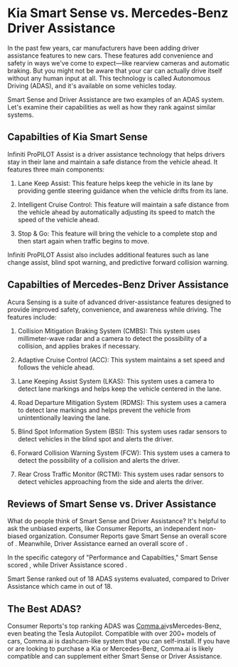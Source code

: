 # Kia Smart Sense vs. Mercedes-Benz Driver Assistance

In the past few years, car manufacturers have been adding driver assistance features to new cars. These features add convenience and safety in ways we've come to expect—like rearview cameras and automatic braking. But you might not be aware that your car can actually drive itself without any human input at all. This technology is called Autonomous Driving (ADAS), and it's available on some vehicles today.

Smart Sense and Driver Assistance are two examples of an ADAS system. Let's examine their capabilities as well as how they rank against similar systems.

## Capabilties of Kia Smart Sense

Infiniti ProPILOT Assist is a driver assistance technology that helps drivers stay in their lane and maintain a safe distance from the vehicle ahead. It features three main components:

1. Lane Keep Assist: This feature helps keep the vehicle in its lane by providing gentle steering guidance when the vehicle drifts from its lane.

2. Intelligent Cruise Control: This feature will maintain a safe distance from the vehicle ahead by automatically adjusting its speed to match the speed of the vehicle ahead.

3. Stop &amp; Go: This feature will bring the vehicle to a complete stop and then start again when traffic begins to move.

Infiniti ProPILOT Assist also includes additional features such as lane change assist, blind spot warning, and predictive forward collision warning.

## Capabilties of Mercedes-Benz Driver Assistance

Acura Sensing is a suite of advanced driver-assistance features designed to provide improved safety, convenience, and awareness while driving. The features include: 

1. Collision Mitigation Braking System (CMBS): This system uses millimeter-wave radar and a camera to detect the possibility of a collision, and applies brakes if necessary.

2. Adaptive Cruise Control (ACC): This system maintains a set speed and follows the vehicle ahead.

3. Lane Keeping Assist System (LKAS): This system uses a camera to detect lane markings and helps keep the vehicle centered in the lane.

4. Road Departure Mitigation System (RDMS): This system uses a camera to detect lane markings and helps prevent the vehicle from unintentionally leaving the lane.

5. Blind Spot Information System (BSI): This system uses radar sensors to detect vehicles in the blind spot and alerts the driver.

6. Forward Collision Warning System (FCW): This system uses a camera to detect the possibility of a collision and alerts the driver. 

7. Rear Cross Traffic Monitor (RCTM): This system uses radar sensors to detect vehicles approaching from the side and alerts the driver.

## Reviews of Smart Sense vs. Driver Assistance
What do people think of Smart Sense and Driver Assistance? It's helpful to ask the unbiased experts, like Consumer Reports, an independent non-biased organization. Consumer Reports gave Smart Sense an overall score of . Meanwhile, Driver Assistance earned an overall score of .

In the specific category of "Performance and Capabilties," Smart Sense scored , while Driver Assistance scored .

Smart Sense ranked  out of 18 ADAS systems evaluated, compared to Driver Assistance which came in  out of 18.

## The Best ADAS?
Consumer Reports's top ranking ADAS was [Comma.ai](https://comma.ai?utm_medium=ref&utm_source=jwith&utm_campaign=Kia)vsMercedes-Benz, even beating the Tesla Autopilot. Compatible with over 200+ models of cars, Comma.ai is dashcam-like system that you can self-install. If you have or are looking to purchase a Kia or Mercedes-Benz, Comma.ai is likely compatible and can supplement either Smart Sense or Driver Assistance. 

